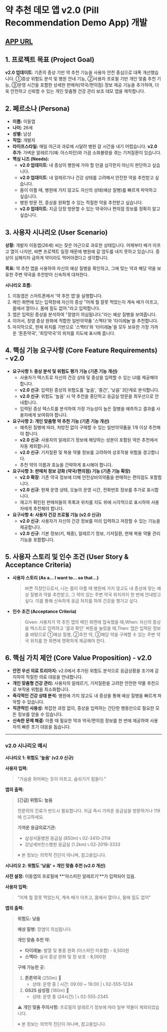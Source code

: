 # 약 추천 데모 앱 v2.0 (Pill Recommendation Demo App) 개발

## [APP URL](https://pill-pal-quick-aid.lovable.app/)

## 1. 프로젝트 목표 (Project Goal)

**v2.0 업데이트**: 기존의 증상 기반 약 추천 기능을 사용자 안전 중심으로 대폭 개선했습니다. ①증상 위험도 분석 및 병원 안내 기능, ②사용자 프로필 기반 개인 맞춤 추천 기능, ③운영 시간을 포함한 상세한 판매처(약국/편의점) 정보 제공 기능을 추가하여, 더욱 안전하고 신뢰할 수 있는 개인 맞춤형 건강 관리 보조 데모 앱을 제작합니다.

## 2. 페르소나 (Persona)

- **이름:** 이동엽
- **나이:** 26세
- **성별:** 남성
- **직업:** 개발자
- **라이프스타일:** 매일 야근과 과로에 시달려 병원 갈 시간을 내기 어렵습니다. **v2.0 추가**: 가벼운 알레르기(예: 아스피린)와 가끔 소화불량을 겪는 기저질환이 있습니다.
- **핵심 니즈 (Needs):**
    - **v2.0 업데이트**: 내 증상이 병원에 가야 할 만큼 심각한지 아닌지 판단하고 싶습니다.
    - **v2.0 업데이트**: 내 알레르기나 건강 상태를 고려해서 안전한 약을 추천받고 싶습니다.
    - 몸이 아플 때, 병원에 가지 않고도 자신의 상태(예상 질병)를 빠르게 파악하고 싶습니다.
    - 병원 방문 전, 증상을 완화할 수 있는 적절한 약을 추천받고 싶습니다.
    - **v2.0 업데이트**: 지금 당장 방문할 수 있는 약국이나 편의점 정보를 정확히 알고 싶습니다.

## 3. 사용자 시나리오 (User Scenario)

**상황:** 개발자 이동엽(26세) 씨는 잦은 야근으로 과로한 상태입니다. 어제부터 배가 아프고 열이 나지만, 바쁜 프로젝트 일정 때문에 병원에 갈 엄두를 내지 못하고 있습니다. 증상이 심해지자 급하게 약이라도 먹어야겠다고 생각합니다.

**목표:** 약 추천 앱을 사용하여 자신의 예상 질병을 확인하고, 그에 맞는 약과 해당 약을 보유한 주변 약국을 추천받아 신속하게 대처한다.

**시나리오 흐름:**

1. 이동엽은 스마트폰에서 '약 추천 앱'을 실행합니다.
2. 메인 화면에 있는 입력창에 자신의 증상 "어제 뭘 잘못 먹었는지 계속 배가 아프고, 몸에서 열이나. 몸에 힘도 없어."라고 입력합니다.
3. 앱은 입력된 증상을 분석하여 "장염이 의심됩니다."라는 예상 질병을 보여줍니다.
4. 이어서, 장염 증상 완화에 적합한 일반의약품 '스멕타'와 '타이레놀'을 추천합니다.
5. 마지막으로, 현재 위치를 기반으로 '스멕타'와 '타이레놀'을 모두 보유한 가장 가까운 '튼튼약국', '희망약국'의 위치를 지도에 표시해 줍니다.

## 4. 핵심 기능 요구사항 (Core Feature Requirements) - v2.0

- **요구사항 1: 증상 분석 및 위험도 평가 기능 (기존 기능 개선)**
    - 사용자가 텍스트로 자신의 건강 상태 및 증상을 입력할 수 있는 UI를 제공해야 합니다.
    - **v2.0 신규**: 입력된 증상의 위험도를 '높음', '중간', '낮음' 3단계로 분석합니다.
    - **v2.0 신규**: 위험도 '높음' 시 약 추천을 중단하고 응급실 방문을 최우선으로 안내합니다.
    - 입력된 증상 텍스트를 분석하여 가장 가능성이 높은 질병을 예측하고 결과를 사용자에게 보여줘야 합니다.
- **요구사항 2: 개인 맞춤형 약 추천 기능 (기존 기능 개선)**
    - 예측된 질병에 따라, 처방전 없이 구매할 수 있는 일반의약품을 1개 이상 추천해야 합니다.
    - **v2.0 신규**: 사용자의 알레르기 정보에 해당하는 성분이 포함된 약은 추천에서 자동 제외합니다.
    - **v2.0 신규**: 기저질환 및 복용 약물 정보를 고려하여 상호작용 위험을 경고합니다.
    - 추천 약의 이름과 효능을 간략하게 표시해야 합니다.
- **요구사항 3: 판매처 정보 강화 (약국/편의점) 기능 (기존 기능 확장)**
    - **v2.0 확장**: 기존 약국 정보에 더해 안전상비의약품을 판매하는 편의점도 포함합니다.
    - **v2.0 신규**: 현재 운영 상태, 오늘의 운영 시간, 전화번호 정보를 추가로 표시합니다.
    - 재고가 확인된 판매처들의 목록과 위치를 지도 위에 시각적으로 표시하여 사용자에게 추천해야 합니다.
- **요구사항 4: 사용자 건강 프로필 기능 (v2.0 신규)**
    - **v2.0 신규**: 사용자가 자신의 건강 정보를 미리 입력하고 저장할 수 있는 기능을 제공합니다.
    - **v2.0 신규**: 기본 정보(키, 체중), 알레르기 정보, 기저질환, 현재 복용 약물 관리 기능을 포함합니다.

## 5. 사용자 스토리 및 인수 조건 (User Story & Acceptance Criteria)

- **사용자 스토리 (As a... I want to... so that...)**
    
    > 바쁜 직장인으로서, 나는 몸이 아플 때 병원에 가지 않고도 내 증상에 맞는 예상 질병과 약을 추천받고, 그 약이 있는 주변 약국 위치까지 한 번에 안내받고 싶다. 이를 통해 신속하게 응급 처치를 하여 건강을 챙기고 싶다.
    > 
- **인수 조건 (Acceptance Criteria)**
    
    > Given: 사용자가 약 추천 앱의 메인 화면에 접속했을 때,When: 자신의 증상을 텍스트로 입력하고 '결과 확인' 버튼을 눌렀을 때,Then: 앱은 입력된 정보를 바탕으로 ①예상 질병, ②추천 약, ③해당 약을 구매할 수 있는 주변 약국 위치를 한 화면에 명확하게 제공해야 한다.
    > 

## 6. 핵심 가치 제안 (Core Value Proposition) - v2.0

- **안전 우선 의료 트리아지:** v2.0에서 추가된 위험도 분석으로 응급상황을 조기에 감지하여 적절한 의료 대응을 안내합니다.
- **개인 맞춤형 건강 관리:** 사용자의 알레르기, 기저질환을 고려한 안전한 약물 추천으로 부작용 위험을 최소화합니다.
- **즉각적인 건강 상태 분석:** 병원에 가지 않고도 내 증상을 통해 예상 질병을 빠르게 파악할 수 있습니다.
- **직관적인 사용성:** 복잡한 과정 없이, 증상을 입력하는 간단한 행동만으로 필요한 모든 정보를 얻을 수 있습니다.
- **신속한 문제 해결:** 아플 때 필요한 약과 약국/편의점 정보를 한 번에 제공하여 사용자의 빠른 초기 대응을 돕습니다.

---

### **v2.0 시나리오 예시**

**시나리오 1: 위험도 '높음' (v2.0 신규)**

**사용자 입력:**
> "가슴을 쥐어짜는 듯이 아프고, 숨쉬기가 힘들다."

**앱의 출력:**
> **[긴급] 위험도: 높음**
> 
> 전문의의 진료가 반드시 필요합니다.
> 지금 즉시 가까운 응급실을 방문하거나 119에 신고하세요.
> 
> **가까운 응급의료기관:**
> - 삼성서울병원 응급실 (850m) 📞 02-3410-2114
> - 강남세브란스병원 응급실 (1.2km) 📞 02-2019-3333
> 
> ※ 본 정보는 의학적 진단이 아니며, 참고용입니다.

**시나리오 2: 위험도 '낮음' + 개인 맞춤 추천 (v2.0 개선)**

**사전 설정:** 이동엽의 프로필에 **'아스피린 알레르기'**가 입력되어 있음.

**사용자 입력:**
> "어제 뭘 잘못 먹었는지, 계속 배가 아프고, 몸에서 열이나, 몸에 힘도 없어"

**앱의 출력:**
> **위험도: 낮음**
> 
> **예상 질병:** 장염이 의심됩니다.
> 
> **개인 맞춤 추천 약:**
> - **타이레놀:** 발열 및 통증 완화 (아스피린 미포함) - 6,500원
> - **스멕타:** 설사 증상 완화 및 장 보호 - 8,000원
> 
> **구매 가능한 곳:**
> 1. **튼튼약국** (250m) 🏥
>    - 상태: 운영 중 | 시간: 09:00 ~ 19:00 | 📞 02-555-1234
> 2. **GS25 삼성점** (180m) 🏪  
>    - 상태: 운영 중 (24시간) | 📞 02-555-2345
> 
> ⚠️ **개인 맞춤 주의사항:** 프로필의 알레르기 정보에 따라 일부 약물이 제외되었습니다.
> 
> ※ 본 정보는 의학적 진단이 아니며, 참고용입니다.
